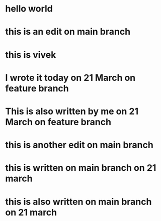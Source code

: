 # hello world 

# this is an edit on main branch

# this is vivek

# I wrote it today on 21 March on feature branch
# This is also written by me on 21 March on feature branch

# this is another edit on main branch

# this is written on main branch on 21 march

# this is also written on main branch on 21 march